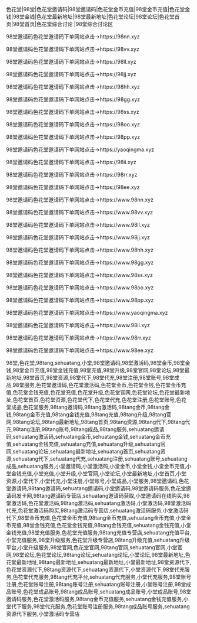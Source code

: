<p> 色花堂|98堂|色花堂邀请码|98堂邀请码|色花堂金币充值|98堂金币充值|色花堂金钱|98堂金钱|色花堂最新地址|98堂最新地址|色花堂论坛|98堂论坛|色花堂首页|98堂首页|色花堂综合讨论 |98堂综合讨论区</p>


<p>98堂邀请码色花堂邀请码下单网站点击→https://98nn.xyz</p>
<p>98堂邀请码色花堂邀请码下单网站点击→https://98vv.xyz</p>
<p>98堂邀请码色花堂邀请码下单网站点击→https://98ll.xyz</p>
<p>98堂邀请码色花堂邀请码下单网站点击→https://98jj.xyz</p>
<p>98堂邀请码色花堂邀请码下单网站点击→https://98hh.xyz</p>
<p>98堂邀请码色花堂邀请码下单网站点击→https://98gg.xyz</p>
<p>98堂邀请码色花堂邀请码下单网站点击→https://98ss.xyz</p>
<p>98堂邀请码色花堂邀请码下单网站点击→https://98oo.xyz</p>
<p>98堂邀请码色花堂邀请码下单网站点击→https://98pp.xyz</p>
<p>98堂邀请码色花堂邀请码下单网站点击→https://yaoqingma.xyz</p>
<p>98堂邀请码色花堂邀请码下单网站点击→https://98ii.xyz</p>
<p>98堂邀请码色花堂邀请码下单网站点击→https://98rr.xyz</p>
<p>98堂邀请码色花堂邀请码下单网站点击→https://98ee.xyz</p>
<p>98堂邀请码色花堂邀请码下单网站点击→https://www.98nn.xyz</p>
<p>98堂邀请码色花堂邀请码下单网站点击→https://www.98vv.xyz</p>
<p>98堂邀请码色花堂邀请码下单网站点击→https://www.98ll.xyz</p>
<p>98堂邀请码色花堂邀请码下单网站点击→https://www.98jj.xyz</p>
<p>98堂邀请码色花堂邀请码下单网站点击→https://www.98hh.xyz</p>
<p>98堂邀请码色花堂邀请码下单网站点击→https://www.98gg.xyz</p>
<p>98堂邀请码色花堂邀请码下单网站点击→https://www.98ss.xyz</p>
<p>98堂邀请码色花堂邀请码下单网站点击→https://www.98oo.xyz</p>
<p>98堂邀请码色花堂邀请码下单网站点击→https://www.98pp.xyz</p>
<p>98堂邀请码色花堂邀请码下单网站点击→https://www.yaoqingma.xyz</p>
<p>98堂邀请码色花堂邀请码下单网站点击→https://www.98ii.xyz</p>
<p>98堂邀请码色花堂邀请码下单网站点击→https://www.98rr.xyz</p>
<p>98堂邀请码色花堂邀请码下单网站点击→https://www.98ee.xyz</p>

98堂,色花堂,98tang,sehuatang,小堂,98堂邀请码,98堂激活码,98堂金币,98堂金钱,98堂金币充值,98堂金钱充值,98堂充值,98堂升级,98堂官网,98堂论坛,98堂最新地址,98堂首页,98堂资源,98堂代下,98堂代充,98堂注册,98堂账号,98堂成品,98堂服务,色花堂邀请码,色花堂激活码,色花堂金币,色花堂金钱,色花堂金币充值,色花堂金钱充值,色花堂充值,色花堂升级,色花堂官网,色花堂论坛,色花堂最新地址,色花堂首页,色花堂资源,色花堂代下,色花堂代充,色花堂注册,色花堂账号,色花堂成品,色花堂服务,98tang邀请码,98tang激活码,98tang金币,98tang金钱,98tang金币充值,98tang金钱充值,98tang充值,98tang升级,98tang官网,98tang论坛,98tang最新地址,98tang首页,98tang资源,98tang代下,98tang代充,98tang注册,98tang账号,98tang成品,98tang服务,sehuatang邀请码,sehuatang激活码,sehuatang金币,sehuatang金钱,sehuatang金币充值,sehuatang金钱充值,sehuatang充值,sehuatang升级,sehuatang官网,sehuatang论坛,sehuatang最新地址,sehuatang首页,sehuatang资源,sehuatang代下,sehuatang代充,sehuatang注册,sehuatang账号,sehuatang成品,sehuatang服务,小堂邀请码,小堂激活码,小堂金币,小堂金钱,小堂金币充值,小堂金钱充值,小堂充值,小堂升级,小堂官网,小堂论坛,小堂最新地址,小堂首页,小堂资源,小堂代下,小堂代充,小堂注册,小堂账号,小堂成品,小堂服务,98堂邀请码,色花堂邀请码,98tang邀请码,sehuatang邀请码,小堂邀请码,98堂邀请码服务,色花堂邀请码发卡网,98tang邀请码专营店,sehuatang邀请码获取,小堂邀请码在线购买,98堂激活码,色花堂激活码,98tang激活码,sehuatang激活码,小堂激活码,98堂激活码代充,色花堂激活码购买,98tang激活码专营店,sehuatang激活码服务,小堂激活码代下,98堂金币充值,色花堂金币充值,98tang金币充值,sehuatang金币充值,小堂金币充值,98堂金钱充值,色花堂金钱充值,98tang金钱充值,sehuatang金钱充值,小堂金钱充值,98堂充值服务,色花堂充值服务,98tang充值专营店,sehuatang充值平台,小堂充值服务,98堂升级服务,色花堂升级专营店,98tang升级充值,sehuatang升级平台,小堂升级服务,98堂官网,色花堂官网,98tang官网,sehuatang官网,小堂官网,98堂论坛,色花堂论坛,98tang论坛,sehuatang论坛,小堂论坛,98堂最新地址,色花堂最新地址,98tang最新地址,sehuatang最新地址,小堂最新地址,98堂资源代下,色花堂资源代下,98tang资源代下,sehuatang资源代下,小堂资源代下,98堂代充服务,色花堂代充服务,98tang代充平台,sehuatang代充服务,小堂代充服务,98堂账号注册,色花堂账号注册,98tang账号注册,sehuatang账号注册,小堂账号注册,98堂成品账号,色花堂成品账号,98tang成品账号,sehuatang成品账号,小堂成品账号,98堂邀请码服务,色花堂激活码服务,98tang金币充值服务,sehuatang金钱充值服务,小堂代下服务,98堂代充服务,色花堂账号注册服务,98tang成品账号服务,sehuatang资源代下服务,小堂激活码专营店
